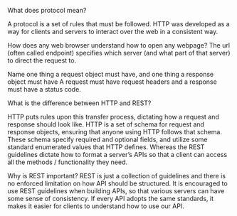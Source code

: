 
What does protocol mean?

A protocol is a set of rules that must be followed. 
HTTP was developed as a way for clients and servers to interact over the web in a consistent way.

How does any web browser understand how to open any webpage?
The url (often called endpoint) specifies which server (and what part of that server) to direct the request to.

Name one thing a request object must have, and one thing a response object must have
 A request must have request headers and a response must have a status code.

What is the difference between HTTP and REST?

HTTP puts rules upon this transfer process, dictating how a request and response should look like. 
HTTP is a set of schema for request and response objects, ensuring that anyone using HTTP follows that schema. 
These schema specify required and optional fields, and utilize some standard enumerated values that HTTP defines.
Whereas the REST guidelines dictate how to format a server’s APIs so that a client can access all the methods / functionality they need.


Why is REST important?
REST is just a collection of guidelines and there is no enforced limitation on how API should be structured.
It is encouraged to use REST guidelines when building APIs, so that various servers can have some sense of consistency. 
If every API adopts the same standards, it makes it easier for clients to understand how to use our API.
